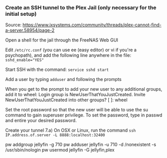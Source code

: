 ### Create an SSH tunnel to the Plex Jail (only necessary for the initial setup)
Source: https://www.ixsystems.com/community/threads/plex-cannot-find-a-server.58954/page-2

Open a shell for the jail through the FreeNAS Web GUI

Edit `/etc/rc.conf` (you can use ee (easy editor) or vi if you're a psychopath), and add the following line anywhere in the file:
`sshd_enable="YES"`

Start SSH with the command: `service sshd start`

Add a user by typing `adduser` and following the prompts

When you get to the prompt to add your new user to any additional groups, add it to wheel:
Login group is NewUserThatYouJustCreated. Invite NewUserThatYouJustCreated into other groups? [ ]: wheel

Set the root password so that the new user will be able to use the su command to gain superuser privilege. To set the password, type in passwd and entire your desired password.

Create your tunnel
7.a) On OSX or Linux, run the command `ssh IP.address.of.server -L 8888:localhost:32400`

pw addgroup jellyfin -g 710
pw adduser jellyfin -u 710 -d /nonexistent -s /usr/sbin/nologin
pw usermod jellyfin -G jellyfin,plex
